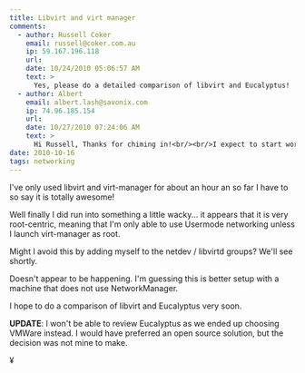 ```yaml
---
title: Libvirt and virt manager
comments:
  - author: Russell Coker
    email: russell@coker.com.au
    ip: 59.167.196.118
    url:
    date: 10/24/2010 05:06:57 AM
    text: >
      Yes, please do a detailed comparison of libvirt and Eucalyptus!  I've been wanting to do that for a while but I'll probably never get time.
  - author: Albert
    email: albert.lash@savonix.com
    ip: 74.96.185.154
    url:
    date: 10/27/2010 07:24:06 AM
    text: >
      Hi Russell, Thanks for chiming in!<br/><br/>I expect to start work with Eucalyptus next week and will then have enough information to start my subjective comparison.<br/><br/>Albert
date: 2010-10-16
tags: networking
---
```


I've only used libvirt and virt-manager for about an hour an so far I have to so say it is totally awesome!

Well finally I did run into something a little wacky... it appears that it is very root-centric, meaning that I'm only able to use Usermode networking unless I launch virt-manager as root.

Might I avoid this by adding myself to the netdev / libvirtd groups? We'll see shortly.

Doesn't appear to be happening. I'm guessing this is better setup with a machine that does not use NetworkManager.

I hope to do a comparison of libvirt and Eucalyptus very soon.

**UPDATE**: I won't be able to review Eucalyptus as we ended up choosing VMWare instead. I would have preferred an open source solution, but the decision was not mine to make.

¥

